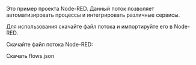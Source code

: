 Это пример проекта Node-RED. Данный поток позволяет автоматизировать процессы и интегрировать различные сервисы.

Для использования скачайте файл потока и импортируйте его в Node-RED.

Скачайте файл потока Node-RED:

Скачать flows.json
